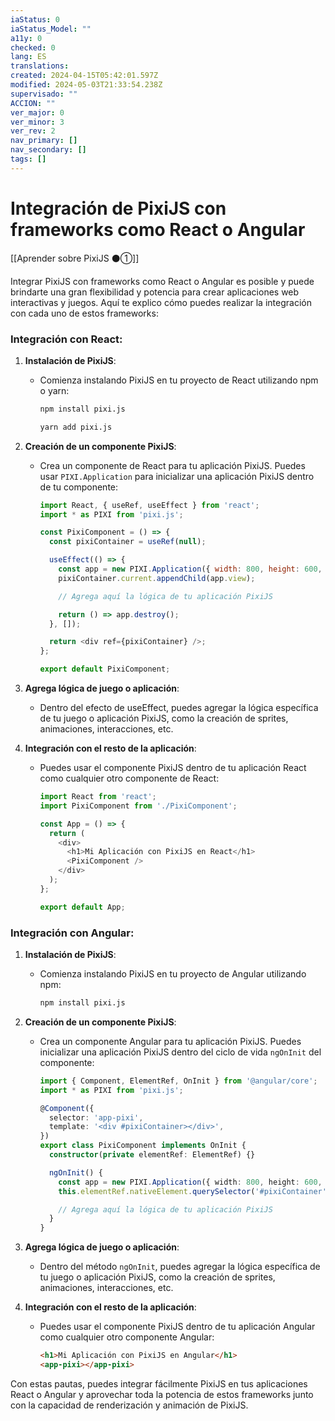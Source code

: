 ```yaml
---
iaStatus: 0
iaStatus_Model: ""
a11y: 0
checked: 0
lang: ES
translations: 
created: 2024-04-15T05:42:01.597Z
modified: 2024-05-03T21:33:54.238Z
supervisado: ""
ACCION: ""
ver_major: 0
ver_minor: 3
ver_rev: 2
nav_primary: []
nav_secondary: []
tags: []
---
```

# Integración de PixiJS con frameworks como React o Angular

[[Aprender sobre PixiJS ⚫①]]

Integrar PixiJS con frameworks como React o Angular es posible y puede brindarte una gran flexibilidad y potencia para crear aplicaciones web interactivas y juegos. Aquí te explico cómo puedes realizar la integración con cada uno de estos frameworks:

### Integración con React:

1. **Instalación de PixiJS**:
   - Comienza instalando PixiJS en tu proyecto de React utilizando npm o yarn:
     ```bash
     npm install pixi.js
     ```
     ```bash
     yarn add pixi.js
     ```

2. **Creación de un componente PixiJS**:
   - Crea un componente de React para tu aplicación PixiJS. Puedes usar `PIXI.Application` para inicializar una aplicación PixiJS dentro de tu componente:
     ```javascript
     import React, { useRef, useEffect } from 'react';
     import * as PIXI from 'pixi.js';

     const PixiComponent = () => {
       const pixiContainer = useRef(null);

       useEffect(() => {
         const app = new PIXI.Application({ width: 800, height: 600, backgroundColor: 0x1099bb });
         pixiContainer.current.appendChild(app.view);

         // Agrega aquí la lógica de tu aplicación PixiJS

         return () => app.destroy();
       }, []);

       return <div ref={pixiContainer} />;
     };

     export default PixiComponent;
     ```

3. **Agrega lógica de juego o aplicación**:
   - Dentro del efecto de useEffect, puedes agregar la lógica específica de tu juego o aplicación PixiJS, como la creación de sprites, animaciones, interacciones, etc.

4. **Integración con el resto de la aplicación**:
   - Puedes usar el componente PixiJS dentro de tu aplicación React como cualquier otro componente de React:
     ```javascript
     import React from 'react';
     import PixiComponent from './PixiComponent';

     const App = () => {
       return (
         <div>
           <h1>Mi Aplicación con PixiJS en React</h1>
           <PixiComponent />
         </div>
       );
     };

     export default App;
     ```

### Integración con Angular:

1. **Instalación de PixiJS**:
   - Comienza instalando PixiJS en tu proyecto de Angular utilizando npm:
     ```bash
     npm install pixi.js
     ```

2. **Creación de un componente PixiJS**:
   - Crea un componente Angular para tu aplicación PixiJS. Puedes inicializar una aplicación PixiJS dentro del ciclo de vida `ngOnInit` del componente:
     ```typescript
     import { Component, ElementRef, OnInit } from '@angular/core';
     import * as PIXI from 'pixi.js';

     @Component({
       selector: 'app-pixi',
       template: '<div #pixiContainer></div>',
     })
     export class PixiComponent implements OnInit {
       constructor(private elementRef: ElementRef) {}

       ngOnInit() {
         const app = new PIXI.Application({ width: 800, height: 600, backgroundColor: 0x1099bb });
         this.elementRef.nativeElement.querySelector('#pixiContainer').appendChild(app.view);

         // Agrega aquí la lógica de tu aplicación PixiJS
       }
     }
     ```

3. **Agrega lógica de juego o aplicación**:
   - Dentro del método `ngOnInit`, puedes agregar la lógica específica de tu juego o aplicación PixiJS, como la creación de sprites, animaciones, interacciones, etc.

4. **Integración con el resto de la aplicación**:
   - Puedes usar el componente PixiJS dentro de tu aplicación Angular como cualquier otro componente Angular:
     ```html
     <h1>Mi Aplicación con PixiJS en Angular</h1>
     <app-pixi></app-pixi>
     ```

Con estas pautas, puedes integrar fácilmente PixiJS en tus aplicaciones React o Angular y aprovechar toda la potencia de estos frameworks junto con la capacidad de renderización y animación de PixiJS.